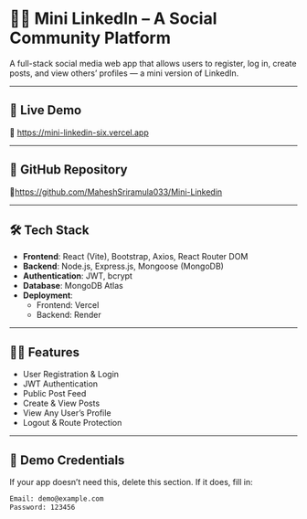 # 🧑‍💼 Mini LinkedIn – A Social Community Platform

A full-stack social media web app that allows users to register, log in, create posts, and view others’ profiles — a mini version of LinkedIn.

---

## 🚀 Live Demo

🔗 https://mini-linkedin-six.vercel.app

---

## 📂 GitHub Repository

🔗https://github.com/MaheshSriramula033/Mini-Linkedin

---

## 🛠️ Tech Stack

- **Frontend**: React (Vite), Bootstrap, Axios, React Router DOM
- **Backend**: Node.js, Express.js, Mongoose (MongoDB)
- **Authentication**: JWT, bcrypt
- **Database**: MongoDB Atlas
- **Deployment**:
  - Frontend: Vercel
  - Backend: Render

---

## 🧑‍💻 Features

- User Registration & Login
- JWT Authentication
- Public Post Feed
- Create & View Posts
- View Any User’s Profile
- Logout & Route Protection

---

## 🔐 Demo Credentials

If your app doesn’t need this, delete this section. If it does, fill in:

```bash
Email: demo@example.com
Password: 123456
